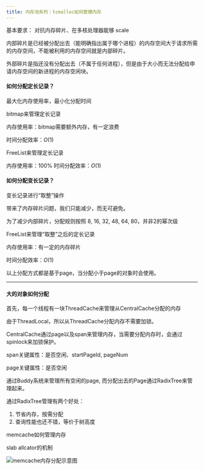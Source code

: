 ```yaml
---
title: 内存池系列｜tcmalloc如何管理内存
---
```


基本要求：
对抗内存碎片、在多核处理器能够 scale

内部碎片是已经被分配出去（能明确指出属于哪个进程）的内存空间大于请求所需的内存空间，不能被利用的内存空间就是内部碎片。

外部碎片是指还没有分配出去（不属于任何进程），但是由于大小而无法分配给申请内存空间的新进程的内存空闲块。

#### 如何分配定长记录？

最大化内存使用率，最小化分配时间

bitmap来管理定长记录

内存使用率：bitmap需要额外内存，有一定浪费

时间分配效率：$O(1)$

FreeList来管理定长记录

内存使用率：100%
时间分配效率：$O(1)$

#### 如何分配变长记录？

变长记录进行“取整”操作

带来了内存碎片问题，我们只能减少，而无可避免。

为了减少内部碎片，分配规则按照 8, 16, 32, 48, 64, 80，并非2的幂次级

FreeList来管理“取整”之后的定长记录

内存使用率：有一定的内存碎片

时间分配效率：$O(1)$

以上分配方式都是基于page，当分配小于page的对象时会使用。

---

#### 大的对象如何分配

首先，每一个线程有一块ThreadCache来管理从CentralCache分配的内存

由于ThreadLocal，所以从ThreadCache分配内存不需要加锁。

CentralCache通过page以及span来管理内存，当需要分配内存时，会通过spinlock来加锁保护。

span关键属性：是否空闲、startPageId, pageNum

page关键属性：是否空闲

通过Buddy系统来管理所有空闲的page, 而分配出去的Page通过RadixTree来管理起来。

通过RadixTree管理有两个好处：

1. 节省内存，按需分配
2. 查询性能也还不错，等价于树高度

memcache如何管理内存

slab allcator的机制

![memcache内存分配示意图](http://cdn.b5mang.com/2021320115717.png)

